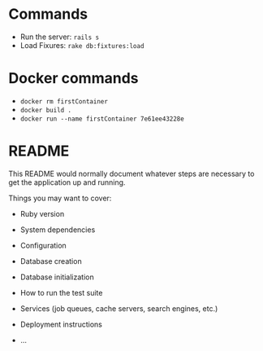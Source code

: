 # Commands

* Run the server: `rails s`
* Load Fixures: `rake db:fixtures:load`

# Docker commands

* `docker rm firstContainer`
* `docker build .`
* `docker run --name firstContainer 7e61ee43228e`

# README

This README would normally document whatever steps are necessary to get the
application up and running.

Things you may want to cover:

* Ruby version

* System dependencies

* Configuration

* Database creation

* Database initialization

* How to run the test suite

* Services (job queues, cache servers, search engines, etc.)

* Deployment instructions

* ...
